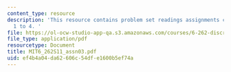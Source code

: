 ```yaml
---
content_type: resource
description: 'This resource contains problem set readings assignments chapter 3: section
  1 to 4. '
file: https://ol-ocw-studio-app-qa.s3.amazonaws.com/courses/6-262-discrete-stochastic-processes-spring-2011/ef4b4a04da62606c54dfe1600b5ef74a_MIT6_262S11_assn03.pdf
file_type: application/pdf
resourcetype: Document
title: MIT6_262S11_assn03.pdf
uid: ef4b4a04-da62-606c-54df-e1600b5ef74a
---
```


